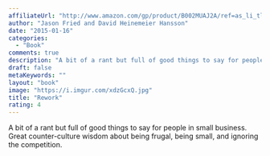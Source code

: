 ```yaml
---
affiliateUrl: "http://www.amazon.com/gp/product/B002MUAJ2A/ref=as_li_tl?ie=UTF8&camp=1789&creative=390957&creativeASIN=B002MUAJ2A&linkCode=as2&tag=jaktre-20&linkId=APOA2SWUQ6RDWQZU"
author: "Jason Fried and David Heinemeier Hansson"
date: "2015-01-16"
categories:
  - "Book"
comments: true
description: "A bit of a rant but full of good things to say for people in small business.  Great counter-culture wisdom about being frugal, being small, and ignori"
draft: false
metaKeywords: ""
layout: "book"
image: "https://i.imgur.com/xdzGcxQ.jpg"
title: "Rework"
rating: 4
---
```


A bit of a rant but full of good things to say for people in small business.  Great counter-culture wisdom about being frugal, being small, and ignoring the competition.

